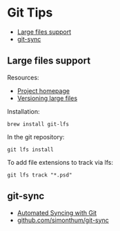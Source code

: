 # Git Tips

- [Large files support](#large-files-support)
- [git-sync](#git-sync)

## Large files support

Resources:

- [Project homepage](https://git-lfs.github.com/)
- [Versioning large files](https://docs.github.com/en/github/managing-large-files/versioning-large-files)

Installation:

```
brew install git-lfs
```

In the git repository:

```
git lfs install
```

To add file extensions to track via lfs:

```
git lfs track "*.psd"
```

## git-sync

- [Automated Syncing with Git](https://worthe-it.co.za/programming/2016/08/13/automated-syncing-with-git.html)
- [github.com/simonthum/git-sync](https://github.com/simonthum/git-sync)
